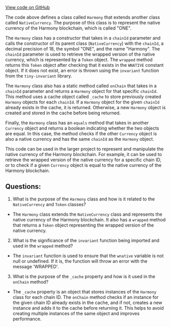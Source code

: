[View code on GitHub](zoo-labs/zoo/blob/master/zdk/src/entities/Native/Harmony.ts)

The code above defines a class called `Harmony` that extends another class called `NativeCurrency`. The purpose of this class is to represent the native currency of the Harmony blockchain, which is called "ONE". 

The `Harmony` class has a constructor that takes in a `chainId` parameter and calls the constructor of its parent class (`NativeCurrency`) with the `chainId`, a decimal precision of 18, the symbol "ONE", and the name "Harmony". The `chainId` parameter is used to retrieve the wrapped version of the native currency, which is represented by a `Token` object. The `wrapped` method returns this `Token` object after checking that it exists in the `WNATIVE` constant object. If it does not exist, an error is thrown using the `invariant` function from the `tiny-invariant` library.

The `Harmony` class also has a static method called `onChain` that takes in a `chainId` parameter and returns a `Harmony` object for that specific `chainId`. This method uses a cache object called `_cache` to store previously created `Harmony` objects for each `chainId`. If a `Harmony` object for the given `chainId` already exists in the cache, it is returned. Otherwise, a new `Harmony` object is created and stored in the cache before being returned.

Finally, the `Harmony` class has an `equals` method that takes in another `Currency` object and returns a boolean indicating whether the two objects are equal. In this case, the method checks if the other `Currency` object is also a native currency and has the same `chainId` as the `Harmony` object.

This code can be used in the larger project to represent and manipulate the native currency of the Harmony blockchain. For example, it can be used to retrieve the wrapped version of the native currency for a specific chain ID, or to check if a given `Currency` object is equal to the native currency of the Harmony blockchain.
## Questions: 
 1. What is the purpose of the `Harmony` class and how is it related to the `NativeCurrency` and `Token` classes?
- The `Harmony` class extends the `NativeCurrency` class and represents the native currency of the Harmony blockchain. It also has a `wrapped` method that returns a `Token` object representing the wrapped version of the native currency.
2. What is the significance of the `invariant` function being imported and used in the `wrapped` method?
- The `invariant` function is used to ensure that the `wnative` variable is not null or undefined. If it is, the function will throw an error with the message 'WRAPPED'.
3. What is the purpose of the `_cache` property and how is it used in the `onChain` method?
- The `_cache` property is an object that stores instances of the `Harmony` class for each chain ID. The `onChain` method checks if an instance for the given chain ID already exists in the cache, and if not, creates a new instance and adds it to the cache before returning it. This helps to avoid creating multiple instances of the same object and improves performance.